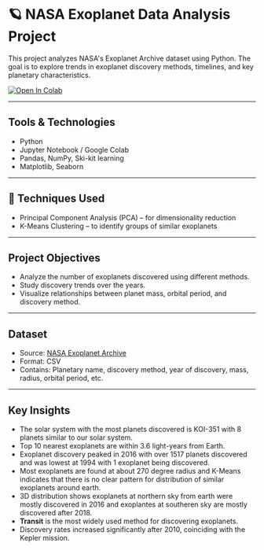 # 🪐 NASA Exoplanet Data Analysis Project

This project analyzes NASA's Exoplanet Archive dataset using Python. The goal is to explore trends in exoplanet discovery methods, timelines, and key planetary characteristics.

[![Open In Colab](https://colab.research.google.com/assets/colab-badge.svg)](https://drive.google.com/file/d/1_1nUJrWUtDPcg2zcgDiKelo_Kk6GikOn/view?usp=drive_link)

---

##  Tools & Technologies

- Python
- Jupyter Notebook / Google Colab
- Pandas, NumPy, Ski-kit learning
- Matplotlib, Seaborn

---

## 🧠 Techniques Used

- Principal Component Analysis (PCA) – for dimensionality reduction
- K-Means Clustering – to identify groups of similar exoplanets

---

##  Project Objectives

- Analyze the number of exoplanets discovered using different methods.
- Study discovery trends over the years.
- Visualize relationships between planet mass, orbital period, and discovery method.

---

##  Dataset

- Source: [NASA Exoplanet Archive](https://exoplanetarchive.ipac.caltech.edu/)
- Format: CSV
- Contains: Planetary name, discovery method, year of discovery, mass, radius, orbital period, etc.

---

##  Key Insights

- The solar system with the most planets discovered is KOI-351 with 8 planets similar to our solar system.
- Top 10 nearest exoplanets are within 3.6 light-years from Earth.
- Exoplanet discovery peaked in 2016 with over 1517 planets discovered and was lowest at 1994 with 1 exoplanet being discovered.
- Most exoplanets are found at about 270 degree radius and K-Means indicates that there is no clear pattern for distribution of similar exoplanets around earth.
- 3D distribution shows exoplanets at northern sky from earth were mostly discovered in 2016 and exoplantes at southeren sky are mostly discovered after 2018.
- **Transit** is the most widely used method for discovering exoplanets.
- Discovery rates increased significantly after 2010, coinciding with the Kepler mission.

